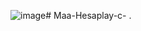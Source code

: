 ![image](https://github.com/user-attachments/assets/8c6bd47a-4510-4cbd-8034-a1ffee7fe2ca)# Maa-Hesaplay-c-
.

